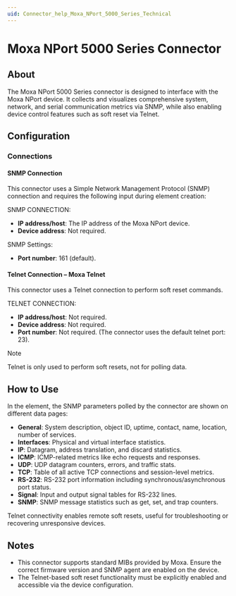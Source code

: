 ```yaml
---
uid: Connector_help_Moxa_NPort_5000_Series_Technical
---
```


# Moxa NPort 5000 Series Connector

## About

The Moxa NPort 5000 Series connector is designed to interface with the Moxa NPort device. It collects and visualizes comprehensive system, network, and serial communication metrics via SNMP, while also enabling device control features such as soft reset via Telnet.

## Configuration

### Connections

#### SNMP Connection

This connector uses a Simple Network Management Protocol (SNMP) connection and requires the following input during element creation:

SNMP CONNECTION:

- **IP address/host**: The IP address of the Moxa NPort device.
- **Device address**: Not required.

SNMP Settings:

- **Port number**: 161 (default).

#### Telnet Connection – Moxa Telnet

This connector uses a Telnet connection to perform soft reset commands.

TELNET CONNECTION:

- **IP address/host**: Not required.
- **Device address**: Not required.
- **Port number**: Not required. (The connector uses the default telnet port: 23).

> [!NOTE]
> Telnet is only used to perform soft resets, not for polling data.

## How to Use

In the element, the SNMP parameters polled by the connector are shown on different data pages:

- **General**: System description, object ID, uptime, contact, name, location, number of services.
- **Interfaces**: Physical and virtual interface statistics.
- **IP**: Datagram, address translation, and discard statistics.
- **ICMP**: ICMP-related metrics like echo requests and responses.
- **UDP**: UDP datagram counters, errors, and traffic stats.
- **TCP**: Table of all active TCP connections and session-level metrics.
- **RS-232**: RS-232 port information including synchronous/asynchronous port status.
- **Signal**: Input and output signal tables for RS-232 lines.
- **SNMP**: SNMP message statistics such as get, set, and trap counters.

Telnet connectivity enables remote soft resets, useful for troubleshooting or recovering unresponsive devices.

## Notes

- This connector supports standard MIBs provided by Moxa. Ensure the correct firmware version and SNMP agent are enabled on the device.
- The Telnet-based soft reset functionality must be explicitly enabled and accessible via the device configuration.
